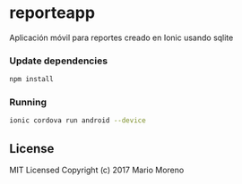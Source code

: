 # reporteapp
Aplicación móvil para reportes creado en Ionic usando sqlite

### Update dependencies

```bash
npm install
```

### Running 

```bash
ionic cordova run android --device
```

## License

MIT Licensed
Copyright (c) 2017 Mario Moreno

